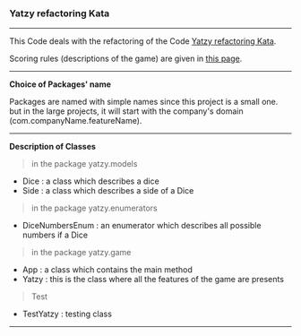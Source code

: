 ### Yatzy refactoring Kata
***

This Code deals with the refactoring of the Code [Yatzy refactoring Kata](https://github.com/emilybache/Yatzy-Refactoring-Kata/tree/main/java).

Scoring rules (descriptions of the game) are given in [this page](https://sammancoaching.org/kata_descriptions/yatzy.html).

***
**Choice of Packages' name**

Packages are named with simple names since this project is a small one.
but in the large projects, it will start with the company's domain (com.companyName.featureName).

***

**Description of Classes**

> in the package yatzy.models
- Dice : a class which describes a dice
- Side : a class which describes a side of a Dice

> in the package yatzy.enumerators
- DiceNumbersEnum : an enumerator which describes all possible numbers if a Dice

> in the package yatzy.game
- App : a class which contains the main method
- Yatzy : this is the class where all the features of the game are presents

> Test
- TestYatzy : testing class
***

